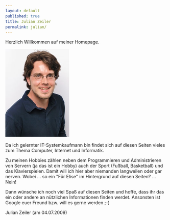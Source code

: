 ```yaml
---
layout: default
published: true
title: Julian Zeiler
permalink: julian/
---
```


Herzlich Willkommen auf meiner Homepage.

![JulianZeiler.jpg](/img/JulianZeiler.jpg)

Da ich gelernter IT-Systemkaufmann bin findet sich auf diesen Seiten vieles zum Thema Computer, Internet und Informatik.

Zu meinen Hobbies zählen neben dem Programmieren und Administrieren von Servern (ja das ist ein Hobby) auch der Sport (Fußball, Basketball) und das Klavierspielen. Damit will ich hier aber niemanden langweilen oder gar nerven. Wobei ... so ein "Für Elise" im Hintergrund auf diesen Seiten? ... Nein!

Dann wünsche ich noch viel Spaß auf diesen Seiten und hoffe, dass ihr das ein oder andere an nützlichen Informationen finden werdet. Ansonsten ist Google euer Freund bzw. will es gerne werden ;-)

Julian Zeiler (am 04.07.2009)